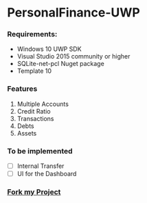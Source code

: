 # PersonalFinance-UWP

### Requirements:
- Windows 10 UWP SDK
- Visual Studio 2015 community or higher
- SQLite-net-pcl Nuget package
- Template 10

### Features
1. Multiple Accounts
2. Credit Ratio
3. Transactions
4. Debts
5. Assets

### To be implemented
- [ ] Internal Transfer
- [ ] UI for the Dashboard

### [Fork my Project](https://github.com/JijoBose/PersonalFinance-UWP)
